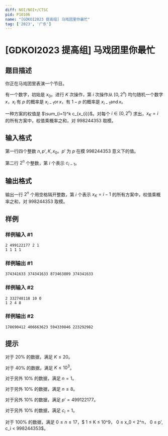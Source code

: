 ```yaml
---
diff: NOI/NOI+/CTSC
pid: P10106
name: "[GDKOI2023 提高组] 马戏团里你最忙"
tag: ['2023', '广东']
---
```

# [GDKOI2023 提高组] 马戏团里你最忙
## 题目描述

你正在马戏团里表演一个节目。

有一个数字，初始是 $x_0$。进行 $K$ 次操作，第 $i$ 次操作从 $[0, 2^n)$ 均匀随机一个数字 $x$，$x_i$ 有 $p$ 的概率是 $x_{i - 1} \operatorname{or} x$，有 $1 - p$ 的概率是 $x_{i - 1} \operatorname{and} x$。

一种方案的权值是 $\sum_{i=1}^k c_{x_{i}}$。对每个 $i \in [0, 2^n)$ 求出，$x_K = i$ 的所有方案中，权值乘概率之和，对 $998244353$ 取模。

## 输入格式

第一行四个整数 $n, p', K, x_0$。$p'$ 为 $p$ 在模 $998244353$ 意义下的值。

第二行 $2^n$ 个整数，第 $i$ 个表示 $c_{i - 1}$。
## 输出格式

输出一行 $2^n$ 个用空格隔开整数，第 $i$ 个表示 $x_K = i - 1$ 的所有方案中，权值乘概率之和，对 $998244353$ 取模。

## 样例

### 样例输入 #1
```
2 499122177 2 1
1 1 1 1
```
### 样例输出 #1
```
374341633 374341633 873463809 374341633

```
### 样例输入 #2
```
2 332748118 10 0
1 2 4 8
```
### 样例输出 #2
```
178690412 406663623 594339846 223292982
```
## 提示

对于 20% 的数据，满足 $K ≤ 20$。

对于 40% 的数据，满足 $K ≤ 10^3$。

对于另外 10% 的数据，满足 $n = 1$。

对于另外 10% 的数据，满足 $n ≤ 8$。

对于另外 10% 的数据，满足 $p' = 499122177$。

对于另外 10% 的数据，满足 $c_i = 1$。

对于 100% 的数据，满足 $0 ≤ n ≤ 17$，$ 1 ≤ K ≤ 10^9$，$ 0 ≤ x_0 < 2^n$，$ 0 ≤ p', c_i < 998244353$。
